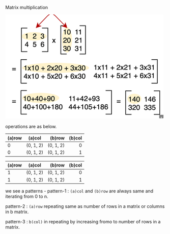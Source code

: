 Matrix multiplication

![img.png](img.png)

operations are as below.

| (a)row  | (a)col  | (b)row   | (b)col  |
| :------------ |:---------------:| -----:| -----:|
| 0     |  (0, 1, 2) |  (0, 1, 2) |  0 | 
| 0    |  (0, 1, 2)        |  (0, 1, 2) | 1 | 

| (a)row  | (a)col  | (b)row   | (b)col  |
| :------------ |:---------------:| -----:| -----:|
| 1     |  (0, 1, 2) |  (0, 1, 2) |  0 | 
| 1   |  (0, 1, 2)        |  (0, 1, 2) | 1 | 


we see a patterns -
pattern-1 : `(a)col` and `(b)row` are always same and iterating from 0 to n.

pattern-2 : `(a)row` repeating same as number of rows in a matrix or columns in b matrix.

pattern-3 : `b(col)` in repeating by increasing fromo to number of rows in a matrix.



